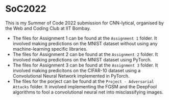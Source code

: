 # SoC2022

This is my Summer of Code 2022 submission for CNN-lytical, organised by the Web and Coding Club at IIT Bombay. <br />
- The files for Assignment 1 can be found at the `Assignment 1` folder. It involved making predictions on the MNIST dataset without using any machine-learning specific libraries.
- The files for Assignment 2 can be found at the `Assignment 2` folder. It involved making predictions on the MNIST dataset using PyTorch.
- The files for Assignment 3 can be found at the `Assignment 3` folder. It involved making predicitons on the CIFAR-10 dataset using a Convolutional Neural Network implemented in PyTorch.
- The files for the porject can be found at the `Project - Adversarial Attacks` folder. It involved implementing the FGSM and the DeepFool algorithms to fool a convolutional neural net into misclassifying images.
